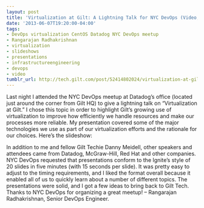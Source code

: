```yaml
---
layout: post
title: 'Virtualization at Gilt: A Lightning Talk for NYC DevOps (Video, Slides)'
date: '2013-06-07T19:20:00-04:00'
tags:
- DevOps virtualization CentOS Datadog NYC DevOps meetup
- Rangarajan Radhakrishnan
- virtualization
- slideshows
- presentations
- infrastructureengineering
- devops
- video
tumblr_url: http://tech.gilt.com/post/52414802024/virtualization-at-gilt-a-lightning-talk-for-nyc
---
```


Last night I attended the NYC DevOps meetup at Datadog’s office (located just around the corner from Gilt HQ) to give a lightning talk on “Virtualization at Gilt.” I chose this topic in order to highlight Gilt’s growing use of virtualization to improve how efficiently we handle resources and make our processes more reliable. My presentation covered some of the major technologies we use as part of our virtualization efforts and the rationale for our choices. Here’s the slideshow:
 

In addition to me and fellow Gilt Techie Danny Meidell, other speakers and attendees came from Datadog, McGraw-Hill, Red Hat and other companies. NYC DevOps requested that presentations conform to the Ignite’s style of 20 slides in five minutes (with 15 seconds per slide). It was pretty easy to adjust to the timing requirements, and I liked the format overall because it enabled all of us to quickly learn about a number of different topics. The presentations were solid, and I got a few ideas to bring back to Gilt Tech. Thanks to NYC DevOps for organizing a great meetup! – Rangarajan Radhakrishnan, Senior DevOps Engineer.
